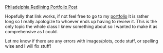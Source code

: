 [Philadelphia Redlining Portfolio Post](https://brglea.github.io/notebooks/04-redlining/philadelphia-redlining-portfolio-post.html)

Hopefully that link works, if not feel free to go to my [portfolio](https://brglea.github.io)
It is rather long so I really apologize to whoever ends up having to review it.
This is the only topic the whole class I knew something about so I wanted 
to make it as comprehensive as I could. 

Let me know if there are any errors with images/plots, code stuff, or spelling wise 
and I will fix stuff!
